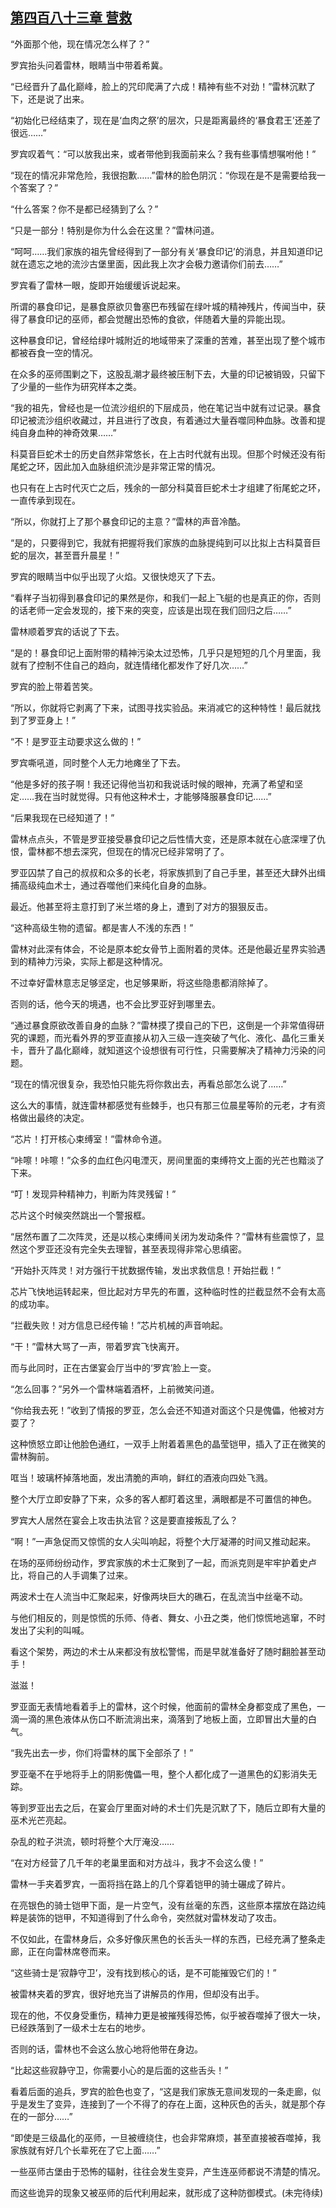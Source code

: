 ## [第四百八十三章 营救](https://www.xxbiquge.com/11_11222/8933848.html)


  “外面那个他，现在情况怎么样了？”

  罗宾抬头问着雷林，眼睛当中带着希冀。

  “已经晋升了晶化巅峰，脸上的咒印爬满了六成！精神有些不对劲！”雷林沉默了下，还是说了出来。

  “初始化已经结束了，现在是‘血肉之祭’的层次，只是距离最终的‘暴食君王’还差了很远……”

  罗宾叹着气：“可以放我出来，或者带他到我面前来么？我有些事情想嘱咐他！”

  “现在的情况非常危险，我很抱歉……”雷林的脸色阴沉：“你现在是不是需要给我一个答案了？”

  “什么答案？你不是都已经猜到了么？”

  “只是一部分！特别是你为什么会在这里？”雷林问道。

  “呵呵……我们家族的祖先曾经得到了一部分有关‘暴食印记’的消息，并且知道印记就在遗忘之地的流沙古堡里面，因此我上次才会极力邀请你们前去……”

  罗宾看了雷林一眼，旋即开始缓缓诉说起来。

  所谓的暴食印记，是暴食原欲贝鲁塞巴布残留在绿叶城的精神残片，传闻当中，获得了暴食印记的巫师，都会觉醒出恐怖的食欲，伴随着大量的异能出现。

  这种暴食印记，曾经给绿叶城附近的地域带来了深重的苦难，甚至出现了整个城市都被吞食一空的情况。

  在众多的巫师围剿之下，这股乱潮才最终被压制下去，大量的印记被销毁，只留下了少量的一些作为研究样本之类。

  “我的祖先，曾经也是一位流沙组织的下层成员，他在笔记当中就有过记录。暴食印记被流沙组织收藏过，并且进行了改良，有着通过大量吞噬同种血脉。改善和提纯自身血种的神奇效果……”

  科莫音巨蛇术士的历史自然非常悠长，在上古时代就有出现。但那个时候还没有衔尾蛇之环，因此加入血脉组织流沙是非常正常的情况。

  也只有在上古时代灭亡之后，残余的一部分科莫音巨蛇术士才组建了衔尾蛇之环，一直传承到现在。

  “所以，你就打上了那个暴食印记的主意？”雷林的声音冷酷。

  “是的，只要得到它，我就有把握将我们家族的血脉提纯到可以比拟上古科莫音巨蛇的层次，甚至晋升晨星！”

  罗宾的眼睛当中似乎出现了火焰。又很快熄灭了下去。

  “看样子当初得到暴食印记的果然是你，和我们一起上飞艇的也是真正的你，否则的话老师一定会发现的，接下来的突变，应该是出现在我们回归之后……”

  雷林顺着罗宾的话说了下去。

  “是的！暴食印记上面附带的精神污染太过恐怖，几乎只是短短的几个月里面，我就有了控制不住自己的趋向，就连情绪化都发作了好几次……”

  罗宾的脸上带着苦笑。

  “所以，你就将它剥离了下来，试图寻找实验品。来消减它的这种特性！最后就找到了罗亚身上！”

  “不！是罗亚主动要求这么做的！”

  罗宾嘶吼道，同时整个人无力地瘫坐了下去。

  “他是多好的孩子啊！我还记得他当初和我说话时候的眼神，充满了希望和坚定……我在当时就觉得。只有他这种术士，才能够降服暴食印记……”

  “后果我现在已经知道了！”

  雷林点点头，不管是罗亚接受暴食印记之后性情大变，还是原本就在心底深埋了仇恨，雷林都不想去深究，但现在的情况已经非常明了了。

  罗亚囚禁了自己的叔叔和众多的长老，将家族抓到了自己手里，甚至还大肆外出缉捕高级纯血术士，通过吞噬他们来纯化自身的血脉。

  最近。他甚至将主意打到了米兰塔的身上，遭到了对方的狠狠反击。

  “这种高级生物的遗留。都是害人不浅的东西！”

  雷林对此深有体会，不论是原本蛇女骨节上面附着的灵体。还是他最近星界实验遇到的精神力污染，实际上都是这种情况。

  不过幸好雷林意志足够坚定，也足够果断，将这些隐患都消除掉了。

  否则的话，他今天的境遇，也不会比罗亚好到哪里去。

  “通过暴食原欲改善自身的血脉？”雷林摸了摸自己的下巴，这倒是一个非常值得研究的课题，而光看外界的罗亚直接从初入三级一连突破了气化、液化、晶化三重关卡，晋升了晶化巅峰，就知道这个设想很有可行性，只需要解决了精神力污染的问题。

  “现在的情况很复杂，我恐怕只能先将你救出去，再看总部怎么说了……”

  这么大的事情，就连雷林都感觉有些棘手，也只有那三位晨星等阶的元老，才有资格做出最终的决定。

  “芯片！打开核心束缚室！”雷林命令道。

  “咔嚓！咔嚓！”众多的血红色闪电湮灭，房间里面的束缚符文上面的光芒也黯淡了下来。

  “叮！发现异种精神力，判断为阵灵残留！”

  芯片这个时候突然跳出一个警报框。

  “居然布置了二次阵灵，还是以核心束缚间关闭为发动条件？”雷林有些震惊了，显然这个罗亚还没有完全失去理智，甚至表现得非常心思缜密。

  “开始扑灭阵灵！对方强行干扰数据传输，发出求救信息！开始拦截！”

  芯片飞快地运转起来，但比起对方早先的布置，这种临时性的拦截显然不会有太高的成功率。

  “拦截失败！对方信息已经传输！”芯片机械的声音响起。

  “干！”雷林大骂了一声，带着罗宾飞快离开。

  而与此同时，正在古堡宴会厅当中的‘罗宾’脸上一变。

  “怎么回事？”另外一个雷林端着酒杯，上前微笑问道。

  “你给我去死！”收到了情报的罗亚，怎么会还不知道对面这个只是傀儡，他被对方耍了？

  这种愤怒立即让他脸色通红，一双手上附着着黑色的晶莹铠甲，插入了正在微笑的雷林胸前。

  哐当！玻璃杯掉落地面，发出清脆的声响，鲜红的酒液向四处飞溅。

  整个大厅立即安静了下来，众多的客人都盯着这里，满眼都是不可置信的神色。

  罗宾大人居然在宴会上攻击执法官？这是要直接叛乱了么？

  “啊！”一声急促而又惊慌的女人尖叫响起，将整个大厅凝滞的时间又推动起来。

  在场的巫师纷纷动作，罗宾家族的术士汇聚到了一起，而派克则是牢牢护着史卢比，将自己的人手调集了过来。

  两波术士在人流当中汇聚起来，好像两块巨大的礁石，在乱流当中丝毫不动。

  与他们相反的，则是惊慌的乐师、侍者、舞女、小丑之类，他们惊慌地逃窜，不时发出了尖利的叫喊。

  看这个架势，两边的术士从来都没有放松警惕，而是早就准备好了随时翻脸甚至动手！

  滋滋！

  罗亚面无表情地看着手上的雷林，这个时候，他面前的雷林全身都变成了黑色，一滴一滴的黑色液体从伤口不断流淌出来，滴落到了地板上面，立即冒出大量的白气。

  “我先出去一步，你们将雷林的属下全部杀了！”

  罗亚毫不在乎地将手上的阴影傀儡一甩，整个人都化成了一道黑色的幻影消失无踪。

  等到罗亚出去之后，在宴会厅里面对峙的术士们先是沉默了下，随后立即有大量的巫术光芒亮起。

  杂乱的粒子洪流，顿时将整个大厅淹没……

  “在对方经营了几千年的老巢里面和对方战斗，我才不会这么傻！”

  雷林一手夹着罗宾，一面将挡在路上的几个穿着铠甲的骑士碾成了碎片。

  在亮银色的骑士铠甲下面，是一片空气，没有丝毫的东西，这些原本摆放在路边纯粹是装饰的铠甲，不知道得到了什么命令，突然就对雷林发动了攻击。

  不仅如此，在雷林身后，众多好像灰黑色的长舌头一样的东西，已经充满了整条走廊，正在向雷林席卷而来。

  “这些骑士是‘寂静守卫’，没有找到核心的话，是不可能摧毁它们的！”

  被雷林夹着的罗宾，很好地充当了讲解员的作用，但却没有出手。

  现在的他，不仅身受重伤，精神力更是被摧残得恐怖，似乎被吞噬掉了很大一块，已经跌落到了一级术士左右的地步。

  否则的话，雷林也不会这么放心地将他带在身边。

  “比起这些寂静守卫，你需要小心的是后面的这些舌头！”

  看着后面的追兵，罗宾的脸色也变了，“这是我们家族无意间发现的一条走廊，似乎是发生了变异，连接到了一个不得了的存在上面，这种灰色的舌头，就是那个存在的一部分……”

  “即使是三级晶化的巫师，一旦被缠绕住，也会非常麻烦，甚至直接被吞噬掉，我家族就有好几个长辈死在了它上面……”

  一些巫师古堡由于恐怖的辐射，往往会发生变异，产生连巫师都说不清楚的情况。

  而这些诡异的现象又被巫师的后代利用起来，就形成了这种防御模式。(未完待续)
